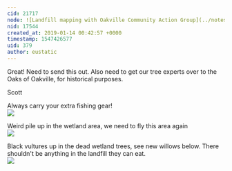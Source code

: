 ```yaml
---
cid: 21717
node: ![Landfill mapping with Oakville Community Action Group](../notes/a1ahna/11-13-2018/landfill-mapping-with-oakville-community-action-group)
nid: 17544
created_at: 2019-01-14 00:42:57 +0000
timestamp: 1547426577
uid: 379
author: eustatic
---
```


 Great!  Need to send this out.  Also need to get our tree experts over to the Oaks of Oakville, for historical purposes. 


Scott

Always carry your extra fishing gear!
<br><img src="https://c2.staticflickr.com/2/1905/45738755091_4f4d93284c.jpg">

Weird pile up in the wetland area, we need to fly this area again
<br><img src="https://c1.staticflickr.com/5/4838/31867222288_1fcebf912c_b.jpg">

Black vultures up in the dead wetland trees, see new willows below.  There shouldn't be anything in the landfill they can eat.
<br><img src="https://c1.staticflickr.com/5/4879/44824753385_7be67f551c_b.jpg">
